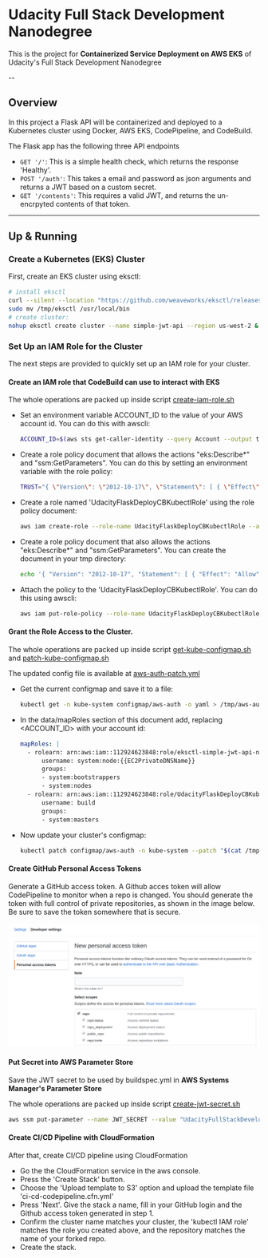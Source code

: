 # Udacity Full Stack Development Nanodegree

This is the project for **Containerized Service Deployment on AWS EKS** of Udacity's  Full Stack Development Nanodegree

-- 

## Overview

In this project a Flask API will be containerized and deployed to a Kubernetes cluster using Docker, AWS EKS, CodePipeline, and CodeBuild.

The Flask app has the following three API endpoints

- `GET '/'`: This is a simple health check, which returns the response 'Healthy'. 
- `POST '/auth'`: This takes a email and password as json arguments and returns a JWT based on a custom secret.
- `GET '/contents'`: This requires a valid JWT, and returns the un-encrpyted contents of that token. 
     
---

## Up & Running

### Create a Kubernetes (EKS) Cluster

First, create an EKS cluster using eksctl:
```bash
# install eksctl
curl --silent --location "https://github.com/weaveworks/eksctl/releases/download/latest_release/eksctl_$(uname -s)_amd64.tar.gz" | tar xz -C /tmp
sudo mv /tmp/eksctl /usr/local/bin
# create cluster:
nohup eksctl create cluster --name simple-jwt-api --region us-west-2 & > eks-create-cluster.log
```

### Set Up an IAM Role for the Cluster

The next steps are provided to quickly set up an IAM role for your cluster.

#### Create an IAM role that CodeBuild can use to interact with EKS

The whole operations are packed up inside script [create-iam-role.sh](scripts/create-iam-role.sh)

* Set an environment variable ACCOUNT_ID to the value of your AWS account id. You can do this with awscli:

    ```bash
    ACCOUNT_ID=$(aws sts get-caller-identity --query Account --output text)
    ```

* Create a role policy document that allows the actions "eks:Describe*" and "ssm:GetParameters". You can do this by setting an environment variable with the role policy:

    ```bash
    TRUST="{ \"Version\": \"2012-10-17\", \"Statement\": [ { \"Effect\": \"Allow\", \"Principal\": { \"AWS\": \"arn:aws:iam::${ACCOUNT_ID}:root\" }, \"Action\": \"sts:AssumeRole\" } ] }"
    ```

* Create a role named 'UdacityFlaskDeployCBKubectlRole' using the role policy document:

    ```bash
    aws iam create-role --role-name UdacityFlaskDeployCBKubectlRole --assume-role-policy-document "$TRUST" --output text --query 'Role.Arn'
    ```

* Create a role policy document that also allows the actions "eks:Describe*" and "ssm:GetParameters". You can create the document in your tmp directory:

    ```bash
    echo '{ "Version": "2012-10-17", "Statement": [ { "Effect": "Allow", "Action": [ "eks:Describe*", "ssm:GetParameters" ], "Resource": "*" } ] }' > /tmp/iam-role-policy 
    ```

* Attach the policy to the 'UdacityFlaskDeployCBKubectlRole'. You can do this using awscli:

    ```bash
    aws iam put-role-policy --role-name UdacityFlaskDeployCBKubectlRole --policy-name eks-describe --policy-document file:///tmp/iam-role-policy
    ```

#### Grant the Role Access to the Cluster.

The whole operations are packed up inside script [get-kube-configmap.sh](scripts/get-kube-configmap.sh) and [patch-kube-configmap.sh](scripts/patch-kube-configmap.sh)

The updated config file is available at [aws-auth-patch.yml](scripts/aws-auth-patch.yml)

* Get the current configmap and save it to a file:

    ```bash
    kubectl get -n kube-system configmap/aws-auth -o yaml > /tmp/aws-auth-patch.yml
    ```

* In the data/mapRoles section of this document add, replacing <ACCOUNT_ID> with your account id:

    ```yaml
    mapRoles: |
      - rolearn: arn:aws:iam::112924623848:role/eksctl-simple-jwt-api-nodegroup-n-NodeInstanceRole-CXBRB58CU6J1
          username: system:node:{{EC2PrivateDNSName}}
          groups:
          - system:bootstrappers
          - system:nodes
      - rolearn: arn:aws:iam::112924623848:role/UdacityFlaskDeployCBKubectlRole
          username: build
          groups:
          - system:masters
    ```

* Now update your cluster's configmap:

    ```bash
    kubectl patch configmap/aws-auth -n kube-system --patch "$(cat /tmp/aws-auth-patch.yml)"
    ```

#### Create GitHub Personal Access Tokens

Generate a GitHub access token. A Github acces token will allow CodePipeline to monitor when a repo is changed. You should generate the token with full control of private repositories, as shown in the image below. Be sure to save the token somewhere that is secure.

<img src="doc/github-personal-access-token.png" alt="GitHub Personal Access Token"/>

#### Put Secret into AWS Parameter Store

Save the JWT secret to be used by buildspec.yml in **AWS Systems Manager's Parameter Store**

The whole operations are packed up inside script [create-jwt-secret.sh](scripts/create-jwt-secret.sh)

```bash
aws ssm put-parameter --name JWT_SECRET --value "UdacityFullStackDevelopmentJWTSecret" --type SecureString
```

#### Create CI/CD Pipeline with CloudFormation

After that, create CI/CD pipeline using CloudFormation

* Go the the CloudFormation service in the aws console.
* Press the 'Create Stack' button.
* Choose the 'Upload template to S3' option and upload the template file 'ci-cd-codepipeline.cfn.yml'
* Press 'Next'. Give the stack a name, fill in your GitHub login and the Github access token generated in step 1.
* Confirm the cluster name matches your cluster, the 'kubectl IAM role' matches the role you created above, and the repository matches the name of your forked repo.
* Create the stack.